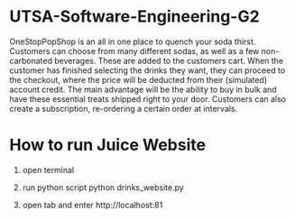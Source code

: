 # UTSA-Software-Engineering-G2

OneStopPopShop is an all in one place to quench your soda thirst. Customers can choose from many different sodas, as well as a few non-carbonated beverages. These are added to the customers cart. When the customer has finished selecting the drinks they want, they can proceed to the checkout, where the price will be deducted from their (simulated) account credit. The main advantage will be the ability to buy in bulk and have these essential treats shipped right to your door. Customers can also create a subscription, re-ordering a certain order at intervals.

# How to run Juice Website
1. open terminal 

2. run python script
	python drinks_website.py
	
3. open tab and enter
	http://localhost:81